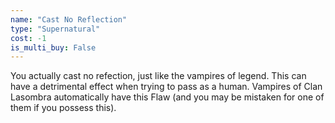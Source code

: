 ```yaml
---
name: "Cast No Reflection"
type: "Supernatural"
cost: -1
is_multi_buy: False
---
```


You actually cast no refection, just like the vampires of legend. This can have a detrimental effect when trying to pass as a human. Vampires of Clan Lasombra automatically have this Flaw (and you may be mistaken for one of them if you possess this).